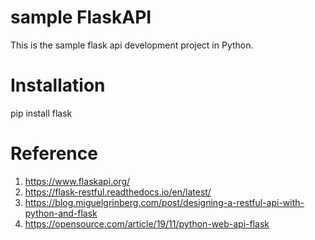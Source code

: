 # sample FlaskAPI
This is the sample flask api development project in Python.

# Installation
pip install flask

# Reference
1. https://www.flaskapi.org/
2. https://flask-restful.readthedocs.io/en/latest/
3. https://blog.miguelgrinberg.com/post/designing-a-restful-api-with-python-and-flask
4. https://opensource.com/article/19/11/python-web-api-flask
